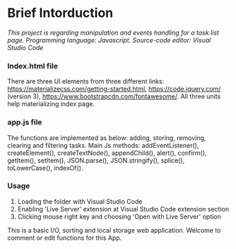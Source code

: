 # Brief Intorduction
*This project is regarding manipulation and events handling for a task list page. Programming language: Javascript. Source-code editor: Visual Studio Code*

### Index.html file 

There are three UI elements from three different links: https://materializecss.com/getting-started.html, https://code.jquery.com/ (version 3), https://www.bootstrapcdn.com/fontawesome/. All three units help materializing index page.

###  app.js file 

The functions are implemented as below: adding, storing, removing, clearing and filtering tasks. Main Js methods: addEventListener(), createElement(), createTextNode(), appendChild(), alert(), confirm(), getItem(), setItem(), JSON.parse(), JSON.stringify(), splice(), toLowerCase(), indexOf().

### Usage 
1. Loading the folder with Visual Studio Code 
2. Enabling 'Live Server' extension at Visual Studio Code extension section
3. Clicking mouse right key and choosing 'Open with Live Server' option 

This is a basic I/O, sorting and local storage web application. Welcome to comment or edit functions for this App.

